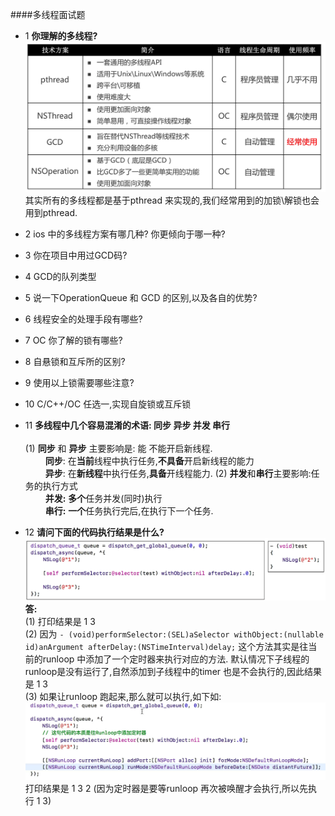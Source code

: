 ####多线程面试题

- 1 **你理解的多线程?**
![](/assets/Snip20180719_1.png)
其实所有的多线程都是基于pthread 来实现的,我们经常用到的加锁\解锁也会用到pthread.

- 2 ios 中的多线程方案有哪几种? 你更倾向于哪一种?

- 3 你在项目中用过GCD码? 


- 4 GCD的队列类型

- 5 说一下OperationQueue 和 GCD 的区别,以及各自的优势?


- 6 线程安全的处理手段有哪些?


- 7 OC 你了解的锁有哪些? 


- 8 自悬锁和互斥所的区别? 

- 9 使用以上锁需要哪些注意?

- 10 C/C++/OC 任选一,实现自旋锁或互斥锁


- 11 **多线程中几个容易混淆的术语: 同步 异步 并发 串行**<br><br>
(1) **同步** 和 **异步** 主要影响是: 能 不能开启新线程.<br>
&emsp;&emsp;  **同步**: 在**当前**线程中执行任务,**不具备**开启新线程的能力<br>
&emsp;&emsp;  **异步**: 在**新线程**中执行任务,**具备**开线程能力.
(2) **并发**和**串行**主要影响:任务的执行方式<br>
&emsp;&emsp; **并发:** **多个**任务并发(同时)执行<br>
&emsp;&emsp; **串行:** **一个**任务执行完后,在执行下一个任务.


- 12 **请问下面的代码执行结果是什么?**
![](/assets/Snip20180720_2.png)<br>
**答:**<br>
(1) 打印结果是 1  3<br>
(2) 因为 `- (void)performSelector:(SEL)aSelector withObject:(nullable id)anArgument afterDelay:(NSTimeInterval)delay;` 这个方法其实是往当前的runloop 中添加了一个定时器来执行对应的方法. 默认情况下子线程的runloop是没有运行了,自然添加到子线程中的timer 也是不会执行的,因此结果是 1 3<br>
(3) 如果让runloop 跑起来,那么就可以执行,如下如:![](/assets/Snip20180720_3.png)<br>打印结果是 1 3 2 (因为定时器是要等runloop 再次被唤醒才会执行,所以先执行 1 3)






